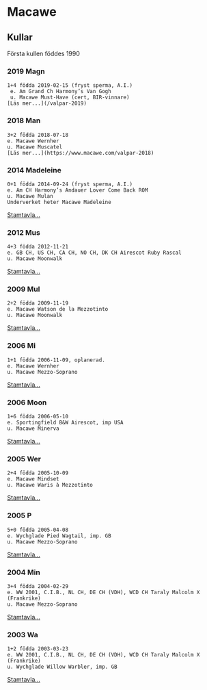 # Macawe

## Kullar
Första kullen föddes 1990

### 2019 Magn
    1+4 födda 2019-02-15 (fryst sperma, A.I.)
     e. Am Grand Ch Harmony’s Van Gogh
     u. Macawe Must-Have (cert, BIR-vinnare)
    [Läs mer...](/valpar-2019)

### 2018 Man
    3+2 födda 2018-07-18
    e. Macawe Wernher
    u. Macawe Muscatel
    [Läs mer...](https://www.macawe.com/valpar-2018)

### 2014 Madeleine
    0+1 födda 2014-09-24 (fryst sperma, A.I.)
    e. Am CH Harmony’s Andauer Lover Come Back ROM
    u. Macawe Mulan 
    Underverket heter Macawe Madeleine
[Stamtavla...](https://whippet.breedarchive.com/animal/view/macawe-madeleine-0aef8af2-8bfd-4981-a7ea-867558d00cfc)

### 2012 Mus
    4+3 födda 2012-11-21
    e. GB CH, US CH, CA CH, NO CH, DK CH Airescot Ruby Rascal
    u. Macawe Moonwalk
[Stamtavla...](https://whippet.breedarchive.com/animal/view/macawe-must-have-d9cec8e2-029c-4ff9-bc6f-c43311f2b3ac)

### 2009 Mul
    2+2 födda 2009-11-19 
    e. Macawe Watson de la Mezzotinto
    u. Macawe Moonwalk
[Stamtavla...](https://whippet.breedarchive.com/animal/view/macawe-mulan-5241db03-ff18-4749-8a94-26138af390df)

### 2006 Mi
    1+1 födda 2006-11-09, oplanerad.
    e. Macawe Wernher
    u. Macawe Mezzo-Soprano
[Stamtavla...](https://whippet.breedarchive.com/animal/view/macawe-miah-bc03f336-ab29-41fd-93d9-50ec37608cd5)

### 2006 Moon
    1+6 födda 2006-05-10
    e. Sportingfield B&W Airescot, imp USA
    u. Macawe Minerva
[Stamtavla...](https://whippet.breedarchive.com/animal/view/macawe-moonwalk-0a61b908-5a9c-4b6c-a637-7f05eeb03192)

### 2005 Wer
    2+4 födda 2005-10-09
    e. Macawe Mindset
    u. Macawe Waris à Mezzotinto
[Stamtavla...](https://whippet.breedarchive.com/animal/view/macawe-wernher-fbd1b7df-bb09-47ef-bc93-5874d969ea60)


### 2005 P
    5+0 födda 2005-04-08
    e. Wychglade Pied Wagtail, imp. GB
    u. Macawe Mezzo-Soprano
[Stamtavla...](https://whippet.breedarchive.com/animal/view/macawe-pelagius-cuts-a-dash-29dd2163-d97c-4dbe-b26d-058dd825e367)


### 2004 Min
    3+4 födda 2004-02-29
    e. WW 2001, C.I.B., NL CH, DE CH (VDH), WCD CH Taraly Malcolm X (Frankrike)
    u. Macawe Mezzo-Soprano
[Stamtavla...](https://whippet.breedarchive.com/animal/view/macawe-mindset-4acbd18a-ad92-4159-b04d-70abd4779c33)

### 2003 Wa
    1+2 födda 2003-03-23
    e. WW 2001, C.I.B., NL CH, DE CH (VDH), WCD CH Taraly Malcolm X (Frankrike)
    u. Wychglade Willow Warbler, imp. GB
[Stamtavla...](https://whippet.breedarchive.com/animal/view/macawe-waris-a-mezzotinto-74e192e1-8613-4e4d-a25b-f7cc9c9c1e52)
